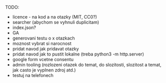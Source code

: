 TODO:
- licence - na kod a na otazky (MIT, CC0?)
- searcher (abychom se vyhnuli duplicitam)
- index.json?
- GA
- generovani testu o x otazkach
- moznost vybrat si narocnost
- pridat navod jak pridavat otazky
- pridat navod jak to pustit lokalne (treba python3 -m http.server)
- google form vcetne consentu
- admin tooling (rozlozeni otazek do temat, do slozitosti, slozitost a temat, jak casto je vyplnen zdroj atd.)
- testuj na telefonech